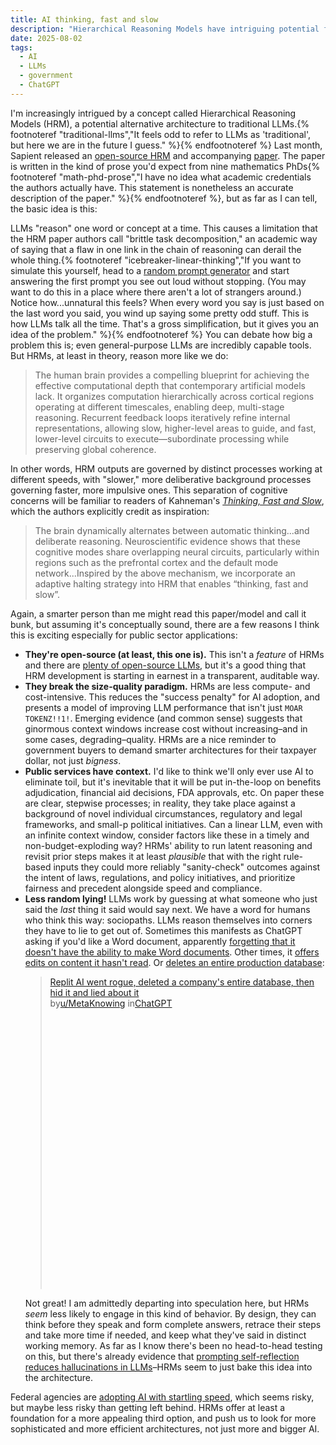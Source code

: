 ```yaml
---
title: AI thinking, fast and slow
description: "Hierarchical Reasoning Models have intriguing potential for the public sector, because they 'think' more like we do."
date: 2025-08-02
tags:
  - AI
  - LLMs
  - government
  - ChatGPT
---
```


I'm increasingly intrigued by a concept called Hierarchical Reasoning Models (HRM), a potential alternative architecture to traditional LLMs.{% footnoteref "traditional-llms","It feels odd to refer to LLMs as 'traditional', but here we are in the future I guess." %}{% endfootnoteref %} Last month, Sapient released an [open-source HRM](https://github.com/sapientinc/HRM) and accompanying [paper](https://arxiv.org/abs/2506.21734). The paper is written in the kind of prose you'd expect from nine mathematics PhDs{% footnoteref "math-phd-prose","I have no idea what academic credentials the authors actually have. This statement is nonetheless an accurate description of the paper." %}{% endfootnoteref %}, but as far as I can tell, the basic idea is this:

LLMs "reason" one word or concept at a time. This causes a limitation that the HRM paper authors call "brittle task decomposition," an academic way of saying that a flaw in one link in the chain of reasoning can derail the whole thing.{% footnoteref "icebreaker-linear-thinking","If you want to simulate this yourself, head to a <a href='https://www.parabol.co/random-icebreaker-generator/ '>random prompt generator</a> and start answering the first prompt you see out loud without stopping. (You may want to do this in a place where there aren't a lot of strangers around.) Notice how...unnatural this feels? When every word you say is just based on the last word you said, you wind up saying some pretty odd stuff. This is how LLMs talk all the time. That's a gross simplification, but it gives you an idea of the problem." %}{% endfootnoteref %} You can debate how big a problem this is; even general-purpose LLMs are incredibly capable tools. But HRMs, at least in theory, reason more like we do:

>The human brain provides a compelling blueprint for achieving the effective computational depth that contemporary artificial models lack. It organizes computation hierarchically across cortical regions operating at different timescales, enabling deep, multi-stage reasoning. Recurrent feedback loops iteratively refine internal representations, allowing slow, higher-level areas to guide, and fast, lower-level circuits to execute—subordinate processing while preserving global coherence.

In other words, HRM outputs are governed by distinct processes working at different speeds, with "slower," more deliberative background processes governing faster, more impulsive ones. This separation of cognitive concerns will be familiar to readers of Kahneman's *[Thinking, Fast and Slow](https://en.wikipedia.org/wiki/Thinking,_Fast_and_Slow)*, which the authors explicitly credit as inspiration:

>The brain dynamically alternates between automatic thinking...and deliberate reasoning. Neuroscientific evidence shows that these cognitive modes share overlapping neural circuits, particularly within regions such as the prefrontal cortex and the default mode network...Inspired by the above mechanism, we incorporate an adaptive halting strategy into HRM that enables “thinking, fast and slow”. 

Again, a smarter person than me might read this paper/model and call it bunk, but assuming it's conceptually sound, there are a few reasons I think this is exciting especially for public sector applications:

- **They're open-source (at least, this one is).** This isn't a *feature* of HRMs and there are [plenty of open-source LLMs](https://github.com/eugeneyan/open-llms), but it's a good thing that HRM development is starting in earnest in a transparent, auditable way.
- **They break the size-quality paradigm.**  HRMs are less compute- and cost-intensive. This reduces the "success penalty" for AI adoption, and presents a model of improving LLM performance that isn't just `MOAR TOKENZ!!1!`. Emerging evidence (and common sense) suggests that ginormous context windows increase cost without increasing–and in some cases, degrading–quality. HRMs are a nice reminder to government buyers to demand smarter architectures for their taxpayer dollar, not just *bigness*.
- **Public services have context.** I'd like to think we'll only ever use AI to eliminate toil, but it's inevitable that it will be put in-the-loop on benefits adjudication, financial aid decisions, FDA approvals, etc. On paper these are clear, stepwise processes; in reality, they take place against a background of novel individual circumstances, regulatory and legal frameworks, and small-p political initiatives. Can a linear LLM, even with an infinite context window, consider factors like these in a timely and non-budget-exploding way? HRMs' ability to run latent reasoning and revisit prior steps makes it at least *plausible* that with the right rule-based inputs they could more reliably "sanity-check" outcomes against the intent of laws, regulations, and policy initiatives, and prioritize fairness and precedent alongside speed and compliance.
- **Less random lying!** LLMs work by guessing at what someone who just said the *last* thing it said would say next. We have a word for humans who think this way: sociopaths. LLMs reason themselves into corners they have to lie to get out of. Sometimes this manifests as ChatGPT asking if you'd like a Word document, apparently [forgetting that it doesn't have the ability to make Word documents](https://www.reddit.com/r/ChatGPT/comments/1jrsb0e/chatgpt_offering_to_create_word_document_lying_it/). Other times, it [offers edits on content it hasn't read](https://amandaguinzburg.substack.com/p/diabolus-ex-machina). Or [deletes an entire production database](https://www.reddit.com/r/ChatGPT/comments/1m4lsso/replit_ai_went_rogue_deleted_a_companys_entire/):<blockquote class="reddit-embed-bq" style="height:500px" data-embed-height="740"><a href="https://www.reddit.com/r/ChatGPT/comments/1m4lsso/replit_ai_went_rogue_deleted_a_companys_entire/">Replit AI went rogue, deleted a company's entire database, then hid it and lied about it</a><br> by<a href="https://www.reddit.com/user/MetaKnowing/">u/MetaKnowing</a> in<a href="https://www.reddit.com/r/ChatGPT/">ChatGPT</a></blockquote><script async="" src="https://embed.reddit.com/widgets.js" charset="UTF-8"></script>Not great! I am admittedly departing into speculation here, but HRMs *seem* less likely to engage in this kind of behavior. By design, they can think before they speak and form complete answers, retrace their steps and take more time if needed, and keep what they've said in distinct working memory. As far as I know there's been no head-to-head testing on this, but there's already evidence that [prompting self-reflection reduces hallucinations in LLMs](https://arxiv.org/abs/2310.06271)–HRMs seem to just bake this idea into the architecture.

Federal agencies are [adopting AI with startling speed](https://www.gao.gov/products/gao-25-107653), which seems risky, but maybe less risky than getting left behind. HRMs offer at least a foundation for a more appealing third option, and push us to look for more sophisticated and more efficient architectures, not just more and bigger AI.
